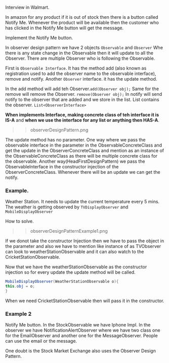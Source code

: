 Interview in Walmart.

In amazon for any product if it is out of stock then there is a button called Notify Me. Whenever the product will be available then the customer who has clicked in the Notify Me button will get the message.

Implement the Notify Me button.

In observer design pattern we have 2 objects `Observable` and `Observer` 
Whe there is any state change in the Observable then it will update to all the Observer.
There are multiple Observer who is following the Observable.


First is `Observable Interface`. It has the method add (also known as registration used to add the observer name to the observable interface), remove and notify. 
Another `Observer` interface. it has the update method.

In the add method will add teh Observer.`add(Observer obj);`
Same for the remove will remove the Observer. `remove(Observer obj);`
In notify will send notify to the observer that are added and we store in the list. List contains the observer. `List<ObserverInterface>`

**When implements Interface, making concrete class of teh interface it is IS-A** and **when we use the interface for any list or anything then HAS-A**.
>>observerDesignPattern.png

The update method has no parameter.
One way where we pass the observable interface in the parameter in the ObservableConcreteClass and get the update in the ObserverConcreteClass and mention as an instance of the ObservableConcreteClass as there will be multiple concrete class for the observable.
Another way(HeadFirstDesignPattern) we pass the ObservableInterface in the constructor injection of the ObserverConcreteClass. Whenever there will be an update we can get the notify.

### Example.
Weather Station. It needs to update the current temperature every 5 mins. The weather is getting observed by `TVDisplayObserver` and `MobileDisplayObserver`

How to solve.

>>observerDesignPatternExample1.png

If we donot take the constructor Injection then we have to pass the object in the parameter and also we have to mention like instance of as TVObserver can look to weatherStationObservable and it can also watch to the CricketStationObservable. 

Now that we have the weatherStationObservable as the constructor injection so for every update the update method will be called.
```java
MobileDisplayObserver(WeatherStationObservable o){
this.obj = o;
}
```
When we need CricketStationObservable then will pass it in the constructor.

### Example 2
Notify Me button.
In the StockObservable we have Iphone Impl. In the observer we have NotificationAlertObserver where we have two class one for the EmailObserver and another one for the MessageObserver. People can use the email or the message.


One doubt is the Stock Market Exchange also uses the Observer Design Pattern.